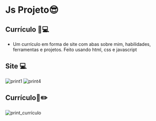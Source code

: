 # Js Projeto😎

## Currículo 📄💻
* Um currículo em forma de site com abas sobre mim, habilidades, ferramentas e projetos. Feito usando html, css e javascript

## Site 💻
![print1](https://github.com/user-attachments/assets/fa6ec29a-d154-43ad-a29c-88cef8103e9e)
![print4](https://github.com/user-attachments/assets/8f86b473-d64a-4763-8826-1ff568badf62)

## Currículo📄✏️ 
![print_currículo](https://github.com/user-attachments/assets/50ea2e6a-f24e-414d-9bb5-3a47904e8dd7)




 
 
